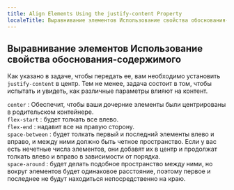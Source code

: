 ```yaml
---
title: Align Elements Using the justify-content Property
localeTitle: Выравнивание элементов Использование свойства обоснования-содержимого
---
```

## Выравнивание элементов Использование свойства обоснования-содержимого

Как указано в задаче, чтобы передать ее, вам необходимо установить `justify-content` в центр. Тем не менее, задача состоит в том, чтобы испытать и увидеть, как различные параметры влияют на контент.

`center` : Обеспечит, чтобы ваши дочерние элементы были центрированы в родительском контейнере.  
`flex-start` : будет толкать все влево.  
`flex-end` : надавит все на правую сторону.  
`space-between` : будет толкать первый и последний элементы влево и вправо, и между ними должно быть четное пространство. Если у вас есть нечетные числа элементов, они добавят их в центр и продолжат толкать влево и вправо в зависимости от порядка.  
`space-around` : будет делать подобное пространство между ними, но вокруг элементов будет одинаковое расстояние, поэтому первое и последнее не будут находиться непосредственно на краю.